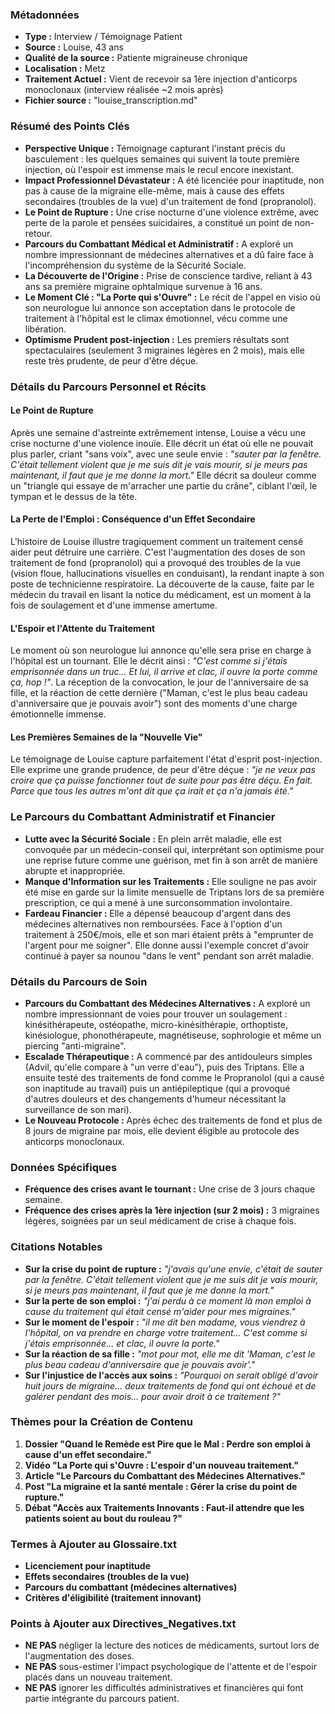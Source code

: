 ### Métadonnées

- **Type :** Interview / Témoignage Patient
- **Source :** Louise, 43 ans
- **Qualité de la source :** Patiente migraineuse chronique
- **Localisation :** Metz
- **Traitement Actuel :** Vient de recevoir sa 1ère injection d'anticorps monoclonaux (interview réalisée ~2 mois après)
- **Fichier source :** "louise_transcription.md"

### Résumé des Points Clés

- **Perspective Unique :** Témoignage capturant l'instant précis du basculement : les quelques semaines qui suivent la toute première injection, où l'espoir est immense mais le recul encore inexistant.
- **Impact Professionnel Dévastateur :** A été licenciée pour inaptitude, non pas à cause de la migraine elle-même, mais à cause des effets secondaires (troubles de la vue) d'un traitement de fond (propranolol).
- **Le Point de Rupture :** Une crise nocturne d'une violence extrême, avec perte de la parole et pensées suicidaires, a constitué un point de non-retour.
- **Parcours du Combattant Médical et Administratif :** A exploré un nombre impressionnant de médecines alternatives et a dû faire face à l'incompréhension du système de la Sécurité Sociale.
- **La Découverte de l'Origine :** Prise de conscience tardive, reliant à 43 ans sa première migraine ophtalmique survenue à 16 ans.
- **Le Moment Clé : "La Porte qui s'Ouvre" :** Le récit de l'appel en visio où son neurologue lui annonce son acceptation dans le protocole de traitement à l'hôpital est le climax émotionnel, vécu comme une libération.
- **Optimisme Prudent post-injection :** Les premiers résultats sont spectaculaires (seulement 3 migraines légères en 2 mois), mais elle reste très prudente, de peur d'être déçue.

### Détails du Parcours Personnel et Récits

#### Le Point de Rupture

Après une semaine d'astreinte extrêmement intense, Louise a vécu une crise nocturne d'une violence inouïe. Elle décrit un état où elle ne pouvait plus parler, criant "sans voix", avec une seule envie : _"sauter par la fenêtre. C'était tellement violent que je me suis dit je vais mourir, si je meurs pas maintenant, il faut que je me donne la mort."_ Elle décrit sa douleur comme un "triangle qui essaye de m'arracher une partie du crâne", ciblant l'œil, le tympan et le dessus de la tête.

#### La Perte de l'Emploi : Conséquence d'un Effet Secondaire

L'histoire de Louise illustre tragiquement comment un traitement censé aider peut détruire une carrière. C'est l'augmentation des doses de son traitement de fond (propranolol) qui a provoqué des troubles de la vue (vision floue, hallucinations visuelles en conduisant), la rendant inapte à son poste de technicienne respiratoire. La découverte de la cause, faite par le médecin du travail en lisant la notice du médicament, est un moment à la fois de soulagement et d'une immense amertume.

#### L'Espoir et l'Attente du Traitement

Le moment où son neurologue lui annonce qu'elle sera prise en charge à l'hôpital est un tournant. Elle le décrit ainsi : _"C'est comme si j'étais emprisonnée dans un truc... Et lui, il arrive et clac, il ouvre la porte comme ça, hop !"_. La réception de la convocation, le jour de l'anniversaire de sa fille, et la réaction de cette dernière ("Maman, c'est le plus beau cadeau d'anniversaire que je pouvais avoir") sont des moments d'une charge émotionnelle immense.

#### Les Premières Semaines de la "Nouvelle Vie"

Le témoignage de Louise capture parfaitement l'état d'esprit post-injection. Elle exprime une grande prudence, de peur d'être déçue : _"je ne veux pas croire que ça puisse fonctionner tout de suite pour pas être déçu. En fait. Parce que tous les autres m'ont dit que ça irait et ça n'a jamais été."_

### Le Parcours du Combattant Administratif et Financier

- **Lutte avec la Sécurité Sociale :** En plein arrêt maladie, elle est convoquée par un médecin-conseil qui, interprétant son optimisme pour une reprise future comme une guérison, met fin à son arrêt de manière abrupte et inappropriée.
- **Manque d'Information sur les Traitements :** Elle souligne ne pas avoir été mise en garde sur la limite mensuelle de Triptans lors de sa première prescription, ce qui a mené à une surconsommation involontaire.
- **Fardeau Financier :** Elle a dépensé beaucoup d'argent dans des médecines alternatives non remboursées. Face à l'option d'un traitement à 250€/mois, elle et son mari étaient prêts à "emprunter de l'argent pour me soigner". Elle donne aussi l'exemple concret d'avoir continué à payer sa nounou "dans le vent" pendant son arrêt maladie.

### Détails du Parcours de Soin

- **Parcours du Combattant des Médecines Alternatives :** A exploré un nombre impressionnant de voies pour trouver un soulagement : kinésithérapeute, ostéopathe, micro-kinésithérapie, orthoptiste, kinésiologue, phonothérapeute, magnétiseuse, sophrologie et même un piercing "anti-migraine".
- **Escalade Thérapeutique :** A commencé par des antidouleurs simples (Advil, qu'elle compare à "un verre d'eau"), puis des Triptans. Elle a ensuite testé des traitements de fond comme le Propranolol (qui a causé son inaptitude au travail) puis un antiépileptique (qui a provoqué d'autres douleurs et des changements d'humeur nécessitant la surveillance de son mari).
- **Le Nouveau Protocole :** Après échec des traitements de fond et plus de 8 jours de migraine par mois, elle devient éligible au protocole des anticorps monoclonaux.

### Données Spécifiques

- **Fréquence des crises avant le tournant :** Une crise de 3 jours chaque semaine.
- **Fréquence des crises après la 1ère injection (sur 2 mois) :** 3 migraines légères, soignées par un seul médicament de crise à chaque fois.

### Citations Notables

- **Sur la crise du point de rupture :** _"j'avais qu'une envie, c'était de sauter par la fenêtre. C'était tellement violent que je me suis dit je vais mourir, si je meurs pas maintenant, il faut que je me donne la mort."_
- **Sur la perte de son emploi :** _"j'ai perdu à ce moment là mon emploi à cause du traitement qui était censé m'aider pour mes migraines."_
- **Sur le moment de l'espoir :** _"il me dit ben madame, vous viendrez à l'hôpital, on va prendre en charge votre traitement... C'est comme si j'étais emprisonnée... et clac, il ouvre la porte."_
- **Sur la réaction de sa fille :** _"mot pour mot, elle me dit 'Maman, c'est le plus beau cadeau d'anniversaire que je pouvais avoir'."_
- **Sur l'injustice de l'accès aux soins :** _"Pourquoi on serait obligé d'avoir huit jours de migraine... deux traitements de fond qui ont échoué et de galérer pendant des mois... pour avoir droit à ce traitement ?"_

### Thèmes pour la Création de Contenu

1. **Dossier "Quand le Remède est Pire que le Mal : Perdre son emploi à cause d'un effet secondaire."**
2. **Vidéo "La Porte qui s'Ouvre : L'espoir d'un nouveau traitement."**
3. **Article "Le Parcours du Combattant des Médecines Alternatives."**
4. **Post "La migraine et la santé mentale : Gérer la crise du point de rupture."**
5. **Débat "Accès aux Traitements Innovants : Faut-il attendre que les patients soient au bout du rouleau ?"**

### Termes à Ajouter au Glossaire.txt

- **Licenciement pour inaptitude**
- **Effets secondaires (troubles de la vue)**
- **Parcours du combattant (médecines alternatives)**
- **Critères d'éligibilité (traitement innovant)**

### Points à Ajouter aux Directives_Negatives.txt

- **NE PAS** négliger la lecture des notices de médicaments, surtout lors de l'augmentation des doses.
- **NE PAS** sous-estimer l'impact psychologique de l'attente et de l'espoir placés dans un nouveau traitement.
- **NE PAS** ignorer les difficultés administratives et financières qui font partie intégrante du parcours patient.
